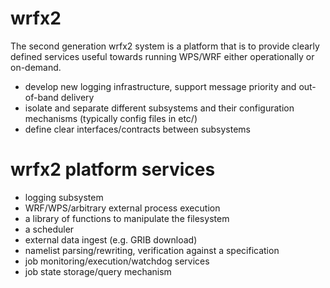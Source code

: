 wrfx2
=====

The second generation wrfx2 system is a platform that is to provide clearly
defined services useful towards running WPS/WRF either operationally or on-demand. 

  * develop new logging infrastructure, support message priority and out-of-band delivery
  * isolate and separate different subsystems and their configuration mechanisms (typically config files in etc/)
  * define clear interfaces/contracts between subsystems

wrfx2 platform services
=======================

  * logging subsystem
  * WRF/WPS/arbitrary external process execution
  * a library of functions to manipulate the filesystem
  * a scheduler
  * external data ingest (e.g. GRIB download)
  * namelist parsing/rewriting, verification against a specification
  * job monitoring/execution/watchdog services
  * job state storage/query mechanism
 
